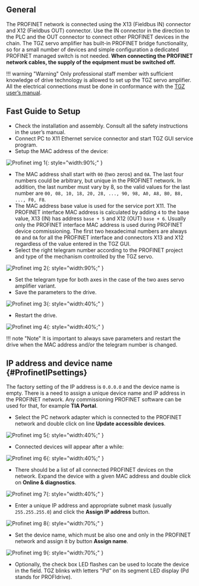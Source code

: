 ## General

The PROFINET network is connected using the X13 (Fieldbus IN) connector and X12 (Fieldbus OUT) connector.
Use the IN connector in the direction to the PLC and the OUT connector to connect other PROFINET devices in the chain.
The TGZ servo amplifier has built-in PROFINET bridge functionality, so for a small number of devices and simple configuration a dedicated PROFINET managed switch is not needed.
**When connecting the PROFINET network cables, the supply of the equipment must be switched off.**   

!!! warning "Warning"
    Only professional staff member with sufficient knowledge of drive technology is allowed to set up the TGZ servo amplifier.
    All the electrical connections must be done in conformance with the [TGZ user’s manual](../../../../CZ/TGZ/TGZ-D-48-13_26/md/mark.md).

## Fast Guide to Setup

- Check the installation and assembly. Consult all the safety instructions in the user’s manual.
- Connect PC to X11 Ethernet service connector and start TGZ GUI service program.
- Setup the MAC address of the device:

![Profinet img 1](../../../../source/img/profinet1.webp){: style="width:90%;" }

- The MAC address shall start with `00` (two zeros) and `0A`.
  The last four numbers could be arbitrary, but unique in the PROFINET network.
  In addition, the last number must vary by 8, so the valid values for the last number are `00, 08, 10, 18, 20, 28, ..., 90, 98, A0, A8, B0, B8, ..., F0, F8`.
- The MAC address base value is used for the service port X11.
  The PROFINET interface MAC address is calculated by adding `4` to the base value, X13 (IN) has address `base + 5` and X12 (OUT) `base + 6`.
  Usually only the PROFINET interface MAC address is used during PROFINET device commissioning.
  The first two hexadecimal numbers are always `00` and `0A` for all the PROFINET interface and connectors X13 and X12 regardless of the value entered in the TGZ GUI.
- Select the right telegram number according to the PROFINET project and type of the mechanism controlled by the TGZ servo.

![Profinet img 2](../../../../source/img/profinet2.webp){: style="width:90%;" }

- Set the telegram type for both axes in the case of the two axes servo amplifier variant.
- Save the parameters to the drive.

![Profinet img 3](../../../../source/img/profinet3.webp){: style="width:40%;" }

- Restart the drive.

![Profinet img 4](../../../../source/img/profinet4.webp){: style="width:40%;" }

!!! note "Note"
    It is important to always save parameters and restart the drive when the MAC address and/or the telegram number is changed.

	
## IP address and device name {#ProfinetIPsettings}

The factory setting of the IP address is `0.0.0.0` and the device name is empty. There is a need to assign a unique device name and IP address in the PROFINET network. Any commissioning PROFINET software can be used for that, for example **TIA Portal**.

- Select the PC network adapter which is connected to the PROFINET network and double click on line **Update accessible devices**.

![Profinet img 5](../../../../source/img/profinet5.webp){: style="width:40%;" }

- Connected devices will appear after a while:

![Profinet img 6](../../../../source/img/profinet6.webp){: style="width:40%;" }

- There should be a list of all connected PROFINET devices on the network. Expand the device with a given MAC address and double click on **Online & diagnostics**.

![Profinet img 7](../../../../source/img/profinet7.webp){: style="width:40%;" }

- Enter a unique IP address and appropriate subnet mask (usually `255.255.255.0`) and click the **Assign IP address** button.

![Profinet img 8](../../../../source/img/profinet8.webp){: style="width:70%;" }

- Set the device name, which must be also one and only in the PROFINET network and assign it by button **Assign name**.

![Profinet img 9](../../../../source/img/profinet9.webp){: style="width:70%;" }

- Optionally, the check box LED flashes can be used to locate the device in the field. TGZ blinks with letters "Pd" on its segment LED display (Pd stands for PROFIdrive).

